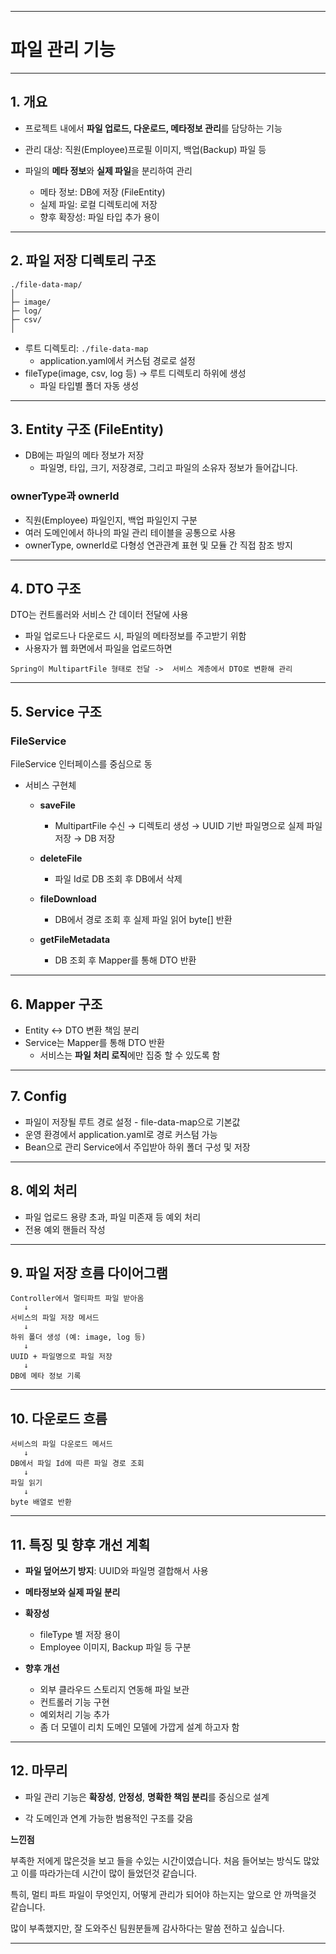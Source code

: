 
---

# 파일 관리 기능 

---

## 1. 개요

* 프로젝트 내에서 **파일 업로드, 다운로드, 메타정보 관리**를 담당하는 기능
* 관리 대상: 직원(Employee)프로필 이미지, 백업(Backup) 파일 등
* 파일의 **메타 정보**와 **실제 파일**을 분리하여 관리

    * 메타 정보: DB에 저장 (FileEntity)
    * 실제 파일: 로컬 디렉토리에 저장
    * 향후 확장성: 파일 타입 추가 용이

---

## 2. 파일 저장 디렉토리 구조

```
./file-data-map/
│
├─ image/
├─ log/
├─ csv/
│
```

* 루트 디렉토리: `./file-data-map`
  * application.yaml에서 커스텀 경로로 설정
* fileType(image, csv, log 등) → 루트 디렉토리 하위에 생성
  * 파일 타입별 폴더 자동 생성

---

## 3. Entity 구조 (FileEntity)


* DB에는 파일의 메타 정보가 저장 
  * 파일명, 타입, 크기, 저장경로, 그리고 파일의 소유자 정보가 들어갑니다.

### ownerType과 ownerId
* 직원(Employee) 파일인지, 백업 파일인지 구분
* 여러 도메인에서 하나의 파일 관리 테이블을 공통으로 사용
* ownerType, ownerId로 다형성 연관관계 표현 및 모듈 간 직접 참조 방지

---

## 4. DTO 구조

DTO는 컨트롤러와 서비스 간 데이터 전달에 사용

* 파일 업로드나 다운로드 시, 파일의 메타정보를 주고받기 위함
* 사용자가 웹 화면에서 파일을 업로드하면

```
Spring이 MultipartFile 형태로 전달 ->  서비스 계층에서 DTO로 변환해 관리
```

---

## 5. Service 구조

### FileService
FileService 인터페이스를 중심으로 동

* 서비스 구현체
  * **saveFile**
      * MultipartFile 수신 → 디렉토리 생성 → UUID 기반 파일명으로 실제 파일 저장 → DB 저장
  * **deleteFile**

      * 파일 Id로 DB 조회 후 DB에서 삭제
  * **fileDownload**

      * DB에서 경로 조회 후 실제 파일 읽어 byte[] 반환
  * **getFileMetadata**

      * DB 조회 후 Mapper를 통해 DTO 반환

---

## 6. Mapper 구조

* Entity ↔ DTO 변환 책임 분리
* Service는 Mapper를 통해 DTO 반환
  * 서비스는 **파일 처리 로직**에만 집중 할 수 있도록 함

---

## 7. Config

* 파일이 저장될 루트 경로 설정 - file-data-map으로 기본값
* 운영 환경에서 application.yaml로 경로 커스텀 가능
* Bean으로 관리 Service에서 주입받아 하위 폴더 구성 및 저장

---

## 8. 예외 처리

* 파일 업로드 용량 초과, 파일 미존재 등 예외 처리
* 전용 예외 핸들러 작성

---

## 9. 파일 저장 흐름 다이어그램

```
Controller에서 멀티파트 파일 받아옴
   ↓
서비스의 파일 저장 메서드
   ↓
하위 폴더 생성 (예: image, log 등)
   ↓
UUID + 파일명으로 파일 저장
   ↓
DB에 메타 정보 기록

```

---

## 10. 다운로드 흐름

```
서비스의 파일 다운로드 메서드
   ↓
DB에서 파일 Id에 따른 파일 경로 조회
   ↓
파일 읽기
   ↓
byte 배열로 반환
```

---

## 11. 특징 및 향후 개선 계획

* **파일 덮어쓰기 방지**: UUID와 파일명 결합해서 사용
* **메타정보와 실제 파일 분리**
* **확장성**

    * fileType 별 저장 용이
    * Employee 이미지, Backup 파일 등 구분
* **향후 개선**

    * 외부 클라우드 스토리지 연동해 파일 보관
    * 컨트롤러 기능 구현
    * 예외처리 기능 추가
    * 좀 더 모델이 리치 도메인 모델에 가깝게 설계 하고자 함
  
---

## 12. 마무리

* 파일 관리 기능은 **확장성**, **안정성**, **명확한 책임 분리**를 중심으로 설계

* 각 도메인과 연계 가능한 범용적인 구조를 갖음

**느낀점**

부족한 저에게 많은것을 보고 들을 수있는 시간이였습니다. 처음 들어보는 방식도 많았고 이를 따라가는데 시간이 
많이 들었던것 같습니다.

특히, 멀티 파트 파일이 무엇인지, 어떻게 관리가 되어야 하는지는 앞으로 안 까먹을것 같습니다.

많이 부족했지만, 잘 도와주신 팀원분들께 감사하다는 말씀 전하고 싶습니다.

---
